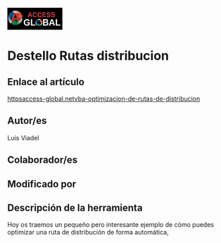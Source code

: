 ﻿![Access-global](/blob/main/Images/Logo1.png)
# Destello Rutas distribucion
## Enlace al artículo
[httpsaccess-global.netvba-optimizacion-de-rutas-de-distribucion](httpsaccess-global.netvba-optimizacion-de-rutas-de-distribucion)
## Autor/es
Luis Viadel
## Colaborador/es

## Modificado por

## Descripción de la herramienta
Hoy os traemos un pequeño pero interesante ejemplo de cómo puedes optimizar una ruta de distribución de forma automática,


